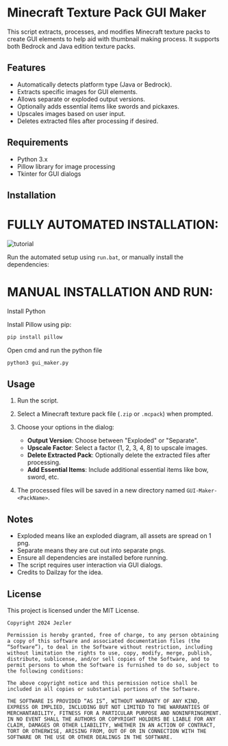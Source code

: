 # Minecraft Texture Pack GUI Maker

This script extracts, processes, and modifies Minecraft texture packs to create GUI elements to help aid with thumbnail making process. It supports both Bedrock and Java edition texture packs.

## Features

- Automatically detects platform type (Java or Bedrock).
- Extracts specific images for GUI elements.
- Allows separate or exploded output versions.
- Optionally adds essential items like swords and pickaxes.
- Upscales images based on user input.
- Deletes extracted files after processing if desired.

## Requirements

- Python 3.x
- Pillow library for image processing
- Tkinter for GUI dialogs

## Installation

# FULLY AUTOMATED INSTALLATION:

![tutorial](https://github.com/user-attachments/assets/07a7aa23-1fb8-4fcc-952a-f591b2a1c3e1)

Run the automated setup using `run.bat`, or manually install the dependencies:


# MANUAL INSTALLATION AND RUN:
Install Python

Install Pillow using pip:
```bash
pip install pillow
```
Open cmd and run the python file
```bash
python3 gui_maker.py
```

## Usage

1. Run the script.
2. Select a Minecraft texture pack file (`.zip` or `.mcpack`) when prompted.
3. Choose your options in the dialog:
   - **Output Version**: Choose between "Exploded" or "Separate".
   - **Upscale Factor**: Select a factor (1, 2, 3, 4, 8) to upscale images.
   - **Delete Extracted Pack**: Optionally delete the extracted files after processing.
   - **Add Essential Items**: Include additional essential items like bow, sword, etc.

4. The processed files will be saved in a new directory named `GUI-Maker-<PackName>`.

## Notes

- Exploded means like an exploded diagram, all assets are spread on 1 png.
- Separate means they are cut out into separate pngs.
- Ensure all dependencies are installed before running.
- The script requires user interaction via GUI dialogs.
- Credits to Dailzay for the idea.

## License

This project is licensed under the MIT License.
```
Copyright 2024 Jezler

Permission is hereby granted, free of charge, to any person obtaining a copy of this software and associated documentation files (the “Software”), to deal in the Software without restriction, including without limitation the rights to use, copy, modify, merge, publish, distribute, sublicense, and/or sell copies of the Software, and to permit persons to whom the Software is furnished to do so, subject to the following conditions:

The above copyright notice and this permission notice shall be included in all copies or substantial portions of the Software.

THE SOFTWARE IS PROVIDED “AS IS”, WITHOUT WARRANTY OF ANY KIND, EXPRESS OR IMPLIED, INCLUDING BUT NOT LIMITED TO THE WARRANTIES OF MERCHANTABILITY, FITNESS FOR A PARTICULAR PURPOSE AND NONINFRINGEMENT. IN NO EVENT SHALL THE AUTHORS OR COPYRIGHT HOLDERS BE LIABLE FOR ANY CLAIM, DAMAGES OR OTHER LIABILITY, WHETHER IN AN ACTION OF CONTRACT, TORT OR OTHERWISE, ARISING FROM, OUT OF OR IN CONNECTION WITH THE SOFTWARE OR THE USE OR OTHER DEALINGS IN THE SOFTWARE.
```
